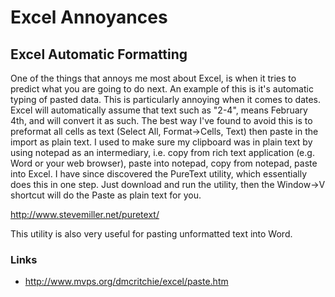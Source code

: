 # Excel Annoyances

## Excel Automatic Formatting
One of the things that annoys me most about Excel, is when it tries to predict what you are going to do next.  An example of this is it's automatic typing of pasted data.  This is particularly annoying when it comes to dates.  Excel will automatically assume that text such as "2-4", means February 4th, and will convert it as such.  The best way I've found to avoid this is to preformat all cells as text (Select All, Format->Cells, Text) then paste in the import as plain text.  I used to make sure my clipboard was in plain text by using notepad as an intermediary, i.e. copy from rich text application (e.g. Word or your web browser), paste into notepad, copy from notepad, paste into Excel.  I have since discovered the PureText utility, which essentially does this in one step.  Just download and run the utility, then the Window->V shortcut will do the Paste as plain text for you.

http://www.stevemiller.net/puretext/

This utility is also very useful for pasting unformatted text into Word.

### Links
  * http://www.mvps.org/dmcritchie/excel/paste.htm